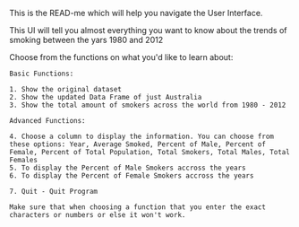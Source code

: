 This is the READ-me which will help you navigate the User Interface.

This UI will tell you almost everything you want to know about the trends of smoking between the yars 1980 and 2012

 Choose from the functions on what you'd like to learn about:

    Basic Functions:

    1. Show the original dataset
    2. Show the updated Data Frame of just Australia
    3. Show the total amount of smokers across the world from 1980 - 2012 

    Advanced Functions:
            
    4. Choose a column to display the information. You can choose from these options: Year, Average Smoked, Percent of Male, Percent of Female, Percent of Total Population, Total Smokers, Total Males, Total Females
    5. To display the Percent of Male Smokers accross the years
    6. To display the Percent of Female Smokers accross the years
            
    7. Quit - Quit Program

    Make sure that when choosing a function that you enter the exact characters or numbers or else it won't work.